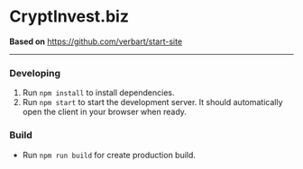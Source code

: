 # CryptInvest.biz

**Based on** https://github.com/verbart/start-site

---

### Developing
1. Run `npm install` to install dependencies.
2. Run `npm start` to start the development server.
   It should automatically open the client in your browser when ready.

### Build
- Run `npm run build` for create production build.
